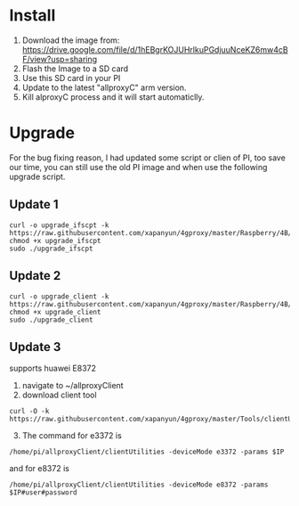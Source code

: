 # Install
1. Download the image from:  https://drive.google.com/file/d/1hEBgrKOJUHrlkuPGdjuuNceKZ6mw4cBF/view?usp=sharing
2. Flash the Image to a SD card
3. Use this SD card in your PI
4. Update to the latest "allproxyC" arm version.
5. Kill alproxyC process and it will start automaticlly.

# Upgrade
For the bug fixing reason, I had updated some script or clien of PI, too save our time, you can still use the old PI image and when use the following upgrade script.

## Update 1
```
curl -o upgrade_ifscpt -k https://raw.githubusercontent.com/xapanyun/4gproxy/master/Raspberry/4B/upgrade_ifscpt
chmod +x upgrade_ifscpt
sudo ./upgrade_ifscpt
```

## Update 2
```
curl -o upgrade_client -k https://raw.githubusercontent.com/xapanyun/4gproxy/master/Raspberry/4B/upgrade_client
chmod +x upgrade_client
sudo ./upgrade_client
```

## Update 3
supports huawei E8372
1. navigate to ~/allproxyClient
2. download client tool
```
curl -O -k https://raw.githubusercontent.com/xapanyun/4gproxy/master/Tools/clientUtilities/linux/arm/clientUtilities

```
3. The command for e3372 is
```
/home/pi/allproxyClient/clientUtilities -deviceMode e3372 -params $IP
```
and for e8372 is
```
/home/pi/allproxyClient/clientUtilities -deviceMode e8372 -params $IP#user#password
```